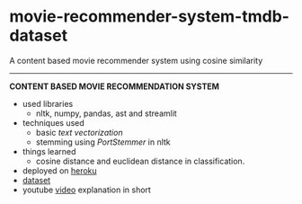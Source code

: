 # movie-recommender-system-tmdb-dataset
A content based movie recommender system using cosine similarity

---
**CONTENT BASED MOVIE RECOMMENDATION SYSTEM**
 - used libraries
   - nltk, numpy, pandas, ast and streamlit
 - techniques used
   - basic *text vectorization*
   - stemming using *PortStemmer* in nltk
 - things learned
   - cosine distance and euclidean distance in classification.
 - deployed on [heroku](https://movie-recommender-system-ammar.herokuapp.com/)
 - [dataset](https://www.kaggle.com/tmdb/tmdb-movie-metadata)
 - youtube [video](https://youtu.be/IdeugPRomKA) explanation in short